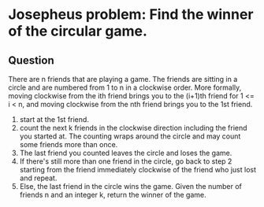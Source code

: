 # Josepheus problem: Find the winner of the circular game.

## Question

There are n friends that are playing a game. The friends are sitting in a circle and are numbered from 1 to n in a clockwise order. More formally, moving clockwise from the ith friend brings you to the (i+1)th friend for 1 <= i < n, and moving clockwise from the nth friend brings you to the 1st friend.

1. start at the 1st friend.
2. count the next k friends in the clockwise direction including the friend you started at. The counting wraps around the circle and may count some friends more than once.
3. The last friend you counted leaves the circle and loses the game.
4. If there's still more than one friend in the circle, go back to step 2 starting from the friend immediately clockwise of the friend who just lost and repeat.
5. Else, the last friend in the circle wins the game.
   Given the number of friends n and an integer k, return the winner of the game.
